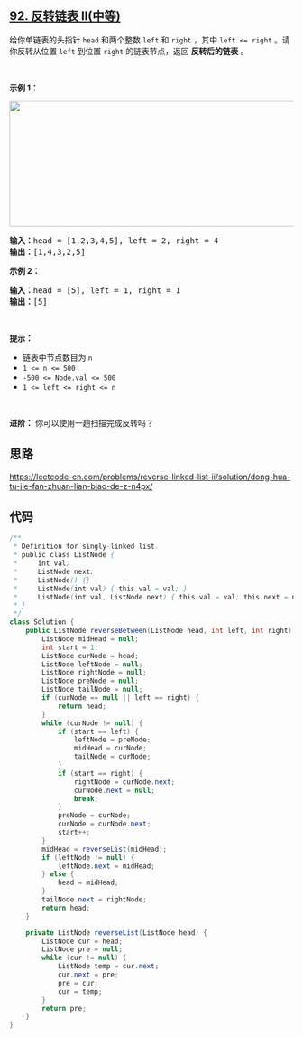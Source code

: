 ## [92. 反转链表 II(中等)](https://leetcode-cn.com/problems/reverse-linked-list-ii/)
<div class="notranslate">给你单链表的头指针 <code>head</code> 和两个整数&nbsp;<code>left</code> 和 <code>right</code> ，其中&nbsp;<code>left &lt;= right</code> 。请你反转从位置 <code>left</code> 到位置 <code>right</code> 的链表节点，返回 <strong>反转后的链表</strong> 。
<p>&nbsp;</p>

<p><strong>示例 1：</strong></p>
<img style="width: 542px; height: 222px;" src="https://assets.leetcode.com/uploads/2021/02/19/rev2ex2.jpg" alt="">
<pre><strong>输入：</strong>head = [1,2,3,4,5], left = 2, right = 4
<strong>输出：</strong>[1,4,3,2,5]
</pre>

<p><strong>示例 2：</strong></p>

<pre><strong>输入：</strong>head = [5], left = 1, right = 1
<strong>输出：</strong>[5]
</pre>

<p>&nbsp;</p>

<p><strong>提示：</strong></p>

<ul>
	<li>链表中节点数目为 <code>n</code></li>
	<li><code>1 &lt;= n &lt;= 500</code></li>
	<li><code>-500 &lt;= Node.val &lt;= 500</code></li>
	<li><code>1 &lt;= left &lt;= right &lt;= n</code></li>
</ul>

<p>&nbsp;</p>

<p><strong>进阶：</strong> 你可以使用一趟扫描完成反转吗？</p>
</div>

## 思路
https://leetcode-cn.com/problems/reverse-linked-list-ii/solution/dong-hua-tu-jie-fan-zhuan-lian-biao-de-z-n4px/

## 代码
```java
/**
 * Definition for singly-linked list.
 * public class ListNode {
 *     int val;
 *     ListNode next;
 *     ListNode() {}
 *     ListNode(int val) { this.val = val; }
 *     ListNode(int val, ListNode next) { this.val = val; this.next = next; }
 * }
 */
class Solution {
    public ListNode reverseBetween(ListNode head, int left, int right) {
        ListNode midHead = null;
        int start = 1;
        ListNode curNode = head;
        ListNode leftNode = null;
        ListNode rightNode = null;
        ListNode preNode = null;
        ListNode tailNode = null;
        if (curNode == null || left == right) {
            return head;
        }
        while (curNode != null) {
            if (start == left) {
                leftNode = preNode;
                midHead = curNode;
                tailNode = curNode;
            }
            if (start == right) {
                rightNode = curNode.next;
                curNode.next = null;
                break;
            }
            preNode = curNode;
            curNode = curNode.next;
            start++;
        }
        midHead = reverseList(midHead);
        if (leftNode != null) {
            leftNode.next = midHead;
        } else {
            head = midHead;
        }
        tailNode.next = rightNode;
        return head;
    }

    private ListNode reverseList(ListNode head) {
        ListNode cur = head;
        ListNode pre = null;
        while (cur != null) {
            ListNode temp = cur.next;
            cur.next = pre;
            pre = cur;
            cur = temp;
        }
        return pre;
    }
}
```
